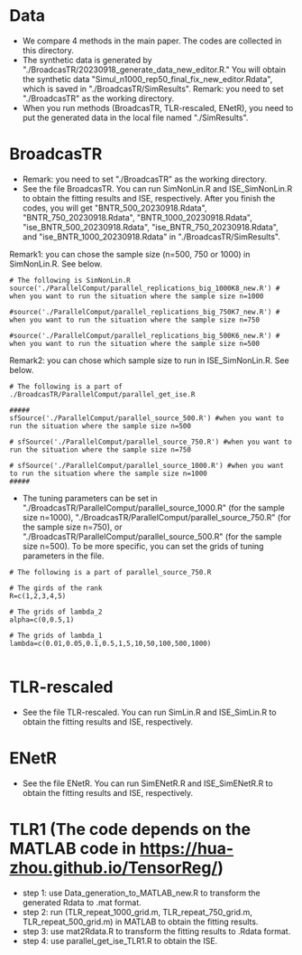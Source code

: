 # Data
- We compare 4 methods in the main paper. The codes are collected in this directory.
- The synthetic data is generated by "./BroadcasTR/20230918_generate_data_new_editor.R." You will obtain the synthetic data "Simul_n1000_rep50_final_fix_new_editor.Rdata", which is saved in "./BroadcasTR/SimResults". Remark: you need to set "./BroadcasTR" as the working directory.
- When you run methods (BroadcasTR, TLR-rescaled, ENetR), you need to put the generated data in the local file named "./SimResults".


# BroadcasTR
- Remark: you need to set "./BroadcasTR" as the working directory.
- See the file BroadcasTR. You can run SimNonLin.R and ISE_SimNonLin.R to obtain the fitting results and ISE, respectively. After you finish the codes, you will get "BNTR_500_20230918.Rdata", "BNTR_750_20230918.Rdata", "BNTR_1000_20230918.Rdata", "ise_BNTR_500_20230918.Rdata", "ise_BNTR_750_20230918.Rdata", and "ise_BNTR_1000_20230918.Rdata" in "./BroadcasTR/SimResults".

Remark1: you can chose the sample size (n=500, 750 or 1000) in SimNonLin.R. See below.
```
# The following is SimNonLin.R 
source('./ParallelComput/parallel_replications_big_1000K8_new.R') # when you want to run the situation where the sample size n=1000 

#source('./ParallelComput/parallel_replications_big_750K7_new.R') # when you want to run the situation where the sample size n=750

#source('./ParallelComput/parallel_replications_big_500K6_new.R') # when you want to run the situation where the sample size n=500
```
Remark2: you can chose which sample size to run in ISE_SimNonLin.R. See below. 
```
# The following is a part of ./BroadcasTR/ParallelComput/parallel_get_ise.R

#####
sfSource('./ParallelComput/parallel_source_500.R') #when you want to run the situation where the sample size n=500

# sfSource('./ParallelComput/parallel_source_750.R') #when you want to run the situation where the sample size n=750

# sfSource('./ParallelComput/parallel_source_1000.R') #when you want to run the situation where the sample size n=1000
#####
```


- The tuning parameters can be set in "./BroadcasTR/ParallelComput/parallel_source_1000.R" (for the sample size n=1000), "./BroadcasTR/ParallelComput/parallel_source_750.R" (for the sample size n=750), or "./BroadcasTR/ParallelComput/parallel_source_500.R" (for the sample size n=500). To be more specific, you can set the grids of tuning parameters in the file. 
```
# The following is a part of parallel_source_750.R

# The girds of the rank 
R=c(1,2,3,4,5)

# The grids of lambda_2
alpha=c(0,0.5,1)

# The grids of lambda_1
lambda=c(0.01,0.05,0.1,0.5,1,5,10,50,100,500,1000)


```

# TLR-rescaled
- See the file TLR-rescaled. You can run SimLin.R and ISE_SimLin.R to obtain the fitting results and ISE, respectively.

# ENetR
- See the file ENetR. You can run SimENetR.R and ISE_SimENetR.R to obtain the fitting results and ISE, respectively.

# TLR1 (The code depends on the MATLAB code in https://hua-zhou.github.io/TensorReg/)
- step 1: use Data_generation_to_MATLAB_new.R to transform the generated Rdata to .mat format.
- step 2: run (TLR_repeat_1000_grid.m, TLR_repeat_750_grid.m, TLR_repeat_500_grid.m) in MATLAB to obtain the fitting results.
- step 3: use mat2Rdata.R to transform the fitting results to .Rdata format.
- step 4: use parallel_get_ise_TLR1.R to obtain the ISE.



 


